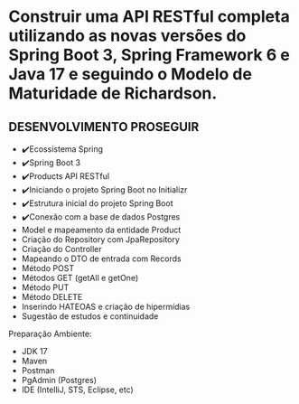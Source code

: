 # Construir uma API RESTful completa utilizando as novas versões do Spring Boot 3, Spring Framework 6 e Java 17 e seguindo o Modelo de Maturidade de Richardson. 

## DESENVOLVIMENTO PROSEGUIR
- ✔️Ecossistema Spring
- ✔️Spring Boot 3
- ✔️Products API RESTful
- ✔️Iniciando o projeto Spring Boot no Initializr
- ✔️Estrutura inicial do projeto Spring Boot
- ✔️Conexão com a base de dados Postgres
- Model e mapeamento da entidade Product
- Criação do Repository com JpaRepository
- Criação do Controller
- Mapeando o DTO de entrada com Records
- Método POST
- Métodos GET (getAll e getOne)
- Método PUT
- Método DELETE
- Inserindo HATEOAS  e criação de hipermídias 
- Sugestão de estudos e continuidade

Preparação Ambiente:
- JDK 17
- Maven
- Postman
- PgAdmin (Postgres)
- IDE (IntelliJ, STS, Eclipse, etc)

